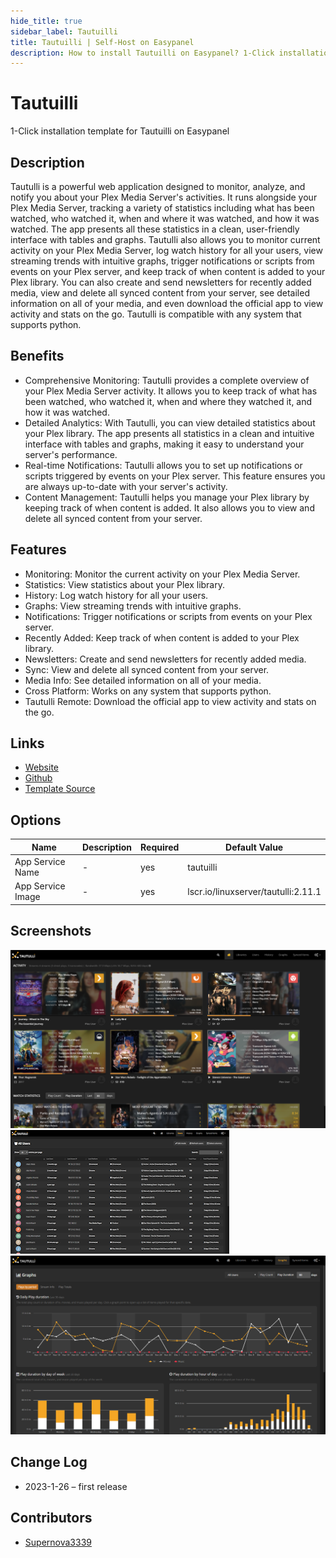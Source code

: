 ```yaml
---
hide_title: true
sidebar_label: Tautuilli
title: Tautuilli | Self-Host on Easypanel
description: How to install Tautuilli on Easypanel? 1-Click installation template for Tautuilli on Easypanel
---
```


<!-- generated -->

# Tautuilli

1-Click installation template for Tautuilli on Easypanel

## Description

Tautulli is a powerful web application designed to monitor, analyze, and notify you about your Plex Media Server&#39;s activities. It runs alongside your Plex Media Server, tracking a variety of statistics including what has been watched, who watched it, when and where it was watched, and how it was watched. The app presents all these statistics in a clean, user-friendly interface with tables and graphs. Tautulli also allows you to monitor current activity on your Plex Media Server, log watch history for all your users, view streaming trends with intuitive graphs, trigger notifications or scripts from events on your Plex server, and keep track of when content is added to your Plex library. You can also create and send newsletters for recently added media, view and delete all synced content from your server, see detailed information on all of your media, and even download the official app to view activity and stats on the go. Tautulli is compatible with any system that supports python.

## Benefits

- Comprehensive Monitoring: Tautulli provides a complete overview of your Plex Media Server activity. It allows you to keep track of what has been watched, who watched it, when and where they watched it, and how it was watched.
- Detailed Analytics: With Tautulli, you can view detailed statistics about your Plex library. The app presents all statistics in a clean and intuitive interface with tables and graphs, making it easy to understand your server's performance.
- Real-time Notifications: Tautulli allows you to set up notifications or scripts triggered by events on your Plex server. This feature ensures you are always up-to-date with your server's activity.
- Content Management: Tautulli helps you manage your Plex library by keeping track of when content is added. It also allows you to view and delete all synced content from your server.

## Features

- Monitoring: Monitor the current activity on your Plex Media Server.
- Statistics: View statistics about your Plex library.
- History: Log watch history for all your users.
- Graphs: View streaming trends with intuitive graphs.
- Notifications: Trigger notifications or scripts from events on your Plex server.
- Recently Added: Keep track of when content is added to your Plex library.
- Newsletters: Create and send newsletters for recently added media.
- Sync: View and delete all synced content from your server.
- Media Info: See detailed information on all of your media.
- Cross Platform: Works on any system that supports python.
- Tautulli Remote: Download the official app to view activity and stats on the go.

## Links

- [Website](https://tautulli.com/)
- [Github](https://github.com/Tautulli/Tautulli)
- [Template Source](https://github.com/easypanel-io/templates/tree/main/templates/tautulli)

## Options

Name | Description | Required | Default Value
-|-|-|-
App Service Name | - | yes | tautuilli
App Service Image | - | yes | lscr.io/linuxserver/tautulli:2.11.1

## Screenshots

![Tautuilli Screenshot](./assets/screenshot1.png)
![Tautuilli Screenshot](./assets/screenshot2.png)
![Tautuilli Screenshot](./assets/screenshot3.png)

## Change Log

- 2023-1-26 – first release

## Contributors

- [Supernova3339](https://github.com/Supernova3339)
